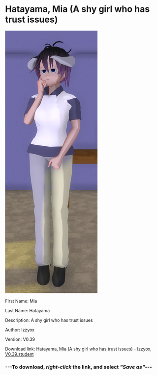 # Hatayama, Mia (A shy girl who has trust issues)

<img src = "https://raw.githubusercontent.com/Arbiter1223/Daigaku-Gurashi-Custom-Students/master/Students/Files/Hatayama%2C%20Mia%20(A%20shy%20girl%20who%20has%20trust%20issues).png">

First Name: Mia

Last Name: Hatayama

Description: A shy girl who has trust issues

Author: Izzyox

Version: V0.39

Download link: <a href="https://raw.githubusercontent.com/Arbiter1223/Daigaku-Gurashi-Custom-Students/master/Students/Files/Hatayama%2C%20Mia%20(A%20shy%20girl%20who%20has%20trust%20issues)%20-%20Izzyox%2C%20V0.39.student">Hatayama, Mia (A shy girl who has trust issues) - Izzyox, V0.39.student</a>

### ---**To download, _right-click_ the link, and select _"Save as"_**---
